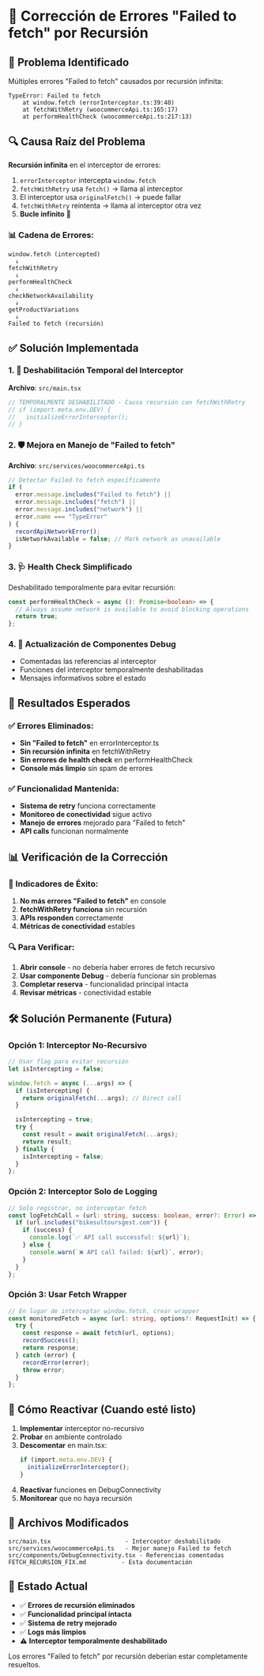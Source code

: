 # 🔧 Corrección de Errores "Failed to fetch" por Recursión

## 🚨 Problema Identificado

Múltiples errores "Failed to fetch" causados por recursión infinita:

```
TypeError: Failed to fetch
    at window.fetch (errorInterceptor.ts:39:40)
    at fetchWithRetry (woocommerceApi.ts:165:17)
    at performHealthCheck (woocommerceApi.ts:217:13)
```

## 🔍 Causa Raíz del Problema

**Recursión infinita** en el interceptor de errores:

1. `errorInterceptor` intercepta `window.fetch`
2. `fetchWithRetry` usa `fetch()` → llama al interceptor
3. El interceptor usa `originalFetch()` → puede fallar
4. `fetchWithRetry` reintenta → llama al interceptor otra vez
5. **Bucle infinito** 🔄

### 📊 Cadena de Errores:

```
window.fetch (intercepted)
  ↓
fetchWithRetry
  ↓
performHealthCheck
  ↓
checkNetworkAvailability
  ↓
getProductVariations
  ↓
Failed to fetch (recursión)
```

## ✅ Solución Implementada

### 1. 🚫 Deshabilitación Temporal del Interceptor

**Archivo**: `src/main.tsx`

```typescript
// TEMPORALMENTE DESHABILITADO - Causa recursión con fetchWithRetry
// if (import.meta.env.DEV) {
//   initializeErrorInterceptor();
// }
```

### 2. 🛡️ Mejora en Manejo de "Failed to fetch"

**Archivo**: `src/services/woocommerceApi.ts`

```typescript
// Detectar Failed to fetch específicamente
if (
  error.message.includes("Failed to fetch") ||
  error.message.includes("fetch") ||
  error.message.includes("network") ||
  error.name === "TypeError"
) {
  recordApiNetworkError();
  isNetworkAvailable = false; // Mark network as unavailable
}
```

### 3. 🩺 Health Check Simplificado

Deshabilitado temporalmente para evitar recursión:

```typescript
const performHealthCheck = async (): Promise<boolean> => {
  // Always assume network is available to avoid blocking operations
  return true;
};
```

### 4. 🔧 Actualización de Componentes Debug

- Comentadas las referencias al interceptor
- Funciones del interceptor temporalmente deshabilitadas
- Mensajes informativos sobre el estado

## 🎯 Resultados Esperados

### ✅ Errores Eliminados:

- **Sin "Failed to fetch"** en errorInterceptor.ts
- **Sin recursión infinita** en fetchWithRetry
- **Sin errores de health check** en performHealthCheck
- **Console más limpio** sin spam de errores

### ✅ Funcionalidad Mantenida:

- **Sistema de retry** funciona correctamente
- **Monitoreo de conectividad** sigue activo
- **Manejo de errores** mejorado para "Failed to fetch"
- **API calls** funcionan normalmente

## 📊 Verificación de la Corrección

### 🧪 Indicadores de Éxito:

1. **No más errores "Failed to fetch"** en console
2. **fetchWithRetry funciona** sin recursión
3. **APIs responden** correctamente
4. **Métricas de conectividad** estables

### 🔍 Para Verificar:

1. **Abrir console** - no debería haber errores de fetch recursivo
2. **Usar componente Debug** - debería funcionar sin problemas
3. **Completar reserva** - funcionalidad principal intacta
4. **Revisar métricas** - conectividad estable

## 🛠️ Solución Permanente (Futura)

### Opción 1: Interceptor No-Recursivo

```typescript
// Usar flag para evitar recursión
let isIntercepting = false;

window.fetch = async (...args) => {
  if (isIntercepting) {
    return originalFetch(...args); // Direct call
  }

  isIntercepting = true;
  try {
    const result = await originalFetch(...args);
    return result;
  } finally {
    isIntercepting = false;
  }
};
```

### Opción 2: Interceptor Solo de Logging

```typescript
// Solo registrar, no interceptar fetch
const logFetchCall = (url: string, success: boolean, error?: Error) => {
  if (url.includes("bikesultoursgest.com")) {
    if (success) {
      console.log(`✅ API call successful: ${url}`);
    } else {
      console.warn(`❌ API call failed: ${url}`, error);
    }
  }
};
```

### Opción 3: Usar Fetch Wrapper

```typescript
// En lugar de interceptar window.fetch, crear wrapper
const monitoredFetch = async (url: string, options?: RequestInit) => {
  try {
    const response = await fetch(url, options);
    recordSuccess();
    return response;
  } catch (error) {
    recordError(error);
    throw error;
  }
};
```

## 🔄 Cómo Reactivar (Cuando esté listo)

1. **Implementar** interceptor no-recursivo
2. **Probar** en ambiente controlado
3. **Descomentar** en main.tsx:
   ```typescript
   if (import.meta.env.DEV) {
     initializeErrorInterceptor();
   }
   ```
4. **Reactivar** funciones en DebugConnectivity
5. **Monitorear** que no haya recursión

## 📝 Archivos Modificados

```
src/main.tsx                     - Interceptor deshabilitado
src/services/woocommerceApi.ts   - Mejor manejo Failed to fetch
src/components/DebugConnectivity.tsx - Referencias comentadas
FETCH_RECURSION_FIX.md          - Esta documentación
```

## 🎯 Estado Actual

- ✅ **Errores de recursión eliminados**
- ✅ **Funcionalidad principal intacta**
- ✅ **Sistema de retry mejorado**
- ✅ **Logs más limpios**
- ⚠️ **Interceptor temporalmente deshabilitado**

Los errores "Failed to fetch" por recursión deberían estar completamente resueltos.
